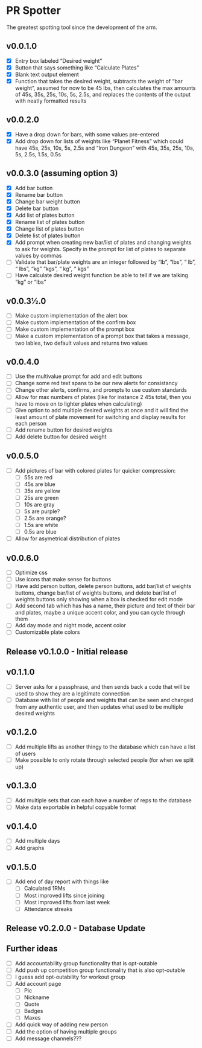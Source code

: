 # PR Spotter
The greatest spotting tool since the development of the arm.
## v0.0.1.0
- [x] Entry box labeled “Desired weight”
- [x] Button that says something like “Calculate Plates”
- [x] Blank text output element
- [x] Function that takes the desired weight, subtracts the weight of “bar weight”, assumed for now to be 45 lbs, then calculates the max amounts of 45s, 35s, 25s, 10s, 5s, 2.5s, and replaces the contents of the output with neatly formatted results
## v0.0.2.0
- [x] Have a drop down for bars, with some values pre-entered
- [x] Add drop down for lists of weights like “Planet Fitness” which could have 45s, 25s, 10s, 5s, 2.5s and “Iron Dungeon” with 45s, 35s, 25s, 10s, 5s, 2.5s, 1.5s, 0.5s
## v0.0.3.0 (assuming option 3)
- [x] Add bar button
- [x] Rename bar button
- [x] Change bar weight button
- [x] Delete bar button
- [x] Add list of plates button
- [x] Rename list of plates button
- [x] Change list of plates button
- [x] Delete list of plates button
- [x] Add prompt when creating new bar/list of plates and changing weights to ask for weights. Specify in the prompt for list of plates to separate values by commas
- [ ] Validate that bar/plate weights are an integer followed by “lb”, “lbs”, “ lb”, “ lbs”, “kg” “kgs”, “ kg”, “ kgs”
- [ ] Have calculate desired weight function be able to tell if we are talking “kg” or “lbs”
## v0.0.3½.0
- [ ] Make custom implementation of the alert box
- [ ] Make custom implementation of the confirm box
- [ ] Make custom implementation of the prompt box
- [ ] Make a custom implementation of a prompt box that takes a message, two lables, two default values and returns two values
## v0.0.4.0
- [ ] Use the multivalue prompt for add and edit buttons
- [ ] Change some red text spans to be our new alerts for consistancy
- [ ] Change other alerts, confirms, and prompts to use custom standards
- [ ] Allow for max numbers of plates (like for instance 2 45s total, then you have to move on to lighter plates when calculating)
- [ ] Give option to add multiple desired weights at once and it will find the least amount of plate movement for switching and display results for each person
- [ ] Add rename button for desired weights
- [ ] Add delete button for desired weight
## v0.0.5.0
- [ ] Add pictures of bar with colored plates for quicker compression:
    - [ ] 55s are red
    - [ ] 45s are blue
    - [ ] 35s are yellow
    - [ ] 25s are green
    - [ ] 10s are gray
    - [ ] 5s are purple?
    - [ ] 2.5s are orange?
    - [ ] 1.5s are white
    - [ ] 0.5s are blue
- [ ] Allow for asymetrical distribution of plates
## v0.0.6.0
- [ ] Optimize css
- [ ] Use icons that make sense for buttons
- [ ] Have add person button, delete person buttons, add bar/list of weights buttons, change bar/list of weights buttons, and delete bar/list of weights buttons only showing when a box is checked for edit mode
- [ ] Add second tab which has has a name, their picture and text of their bar and plates, maybe a unique accent color, and you can cycle through them
- [ ] Add day mode and night mode, accent color
- [ ] Customizable plate colors
## Release v0.1.0.0 - Initial release
## v0.1.1.0
- [ ] Server asks for a passphrase, and then sends back a code that will be used to show they are a legitimate connection
- [ ] Database with list of people and weights that can be seen and changed from any authentic user, and then updates what used to be multiple desired weights
## v0.1.2.0
- [ ] Add multiple lifts as another thingy to the database which can have a list of users
- [ ] Make possible to only rotate through selected people (for when we split up)
## v0.1.3.0
- [ ] Add multiple sets that can each have a number of reps to the database
- [ ] Make data exportable in helpful copyable format
## v0.1.4.0
- [ ] Add multiple days
- [ ] Add graphs
## v0.1.5.0
- [ ] Add end of day report with things like
    - [ ] Calculated 1RMs
    - [ ] Most improved lifts since joining
    - [ ] Most improved lifts from last week
    - [ ] Attendance streaks
## Release v0.2.0.0 - Database Update

## Further ideas
- [ ] Add accountability group functionality that is opt-outable
- [ ] Add push up competition group functionality that is also opt-outable
- [ ] I guess add opt-outability for workout group
- [ ] Add account page
    - [ ] Pic
    - [ ] Nickname
    - [ ] Quote
    - [ ] Badges
    - [ ] Maxes
- [ ] Add quick way of adding new person
- [ ] Add the option of having multiple groups
- [ ] Add message channels???
